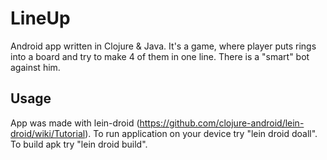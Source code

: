 # LineUp

Android app written in Clojure & Java. 
It's a game, where player puts rings into a board and try to make 4 of them in one line. 
There is a "smart" bot against him.

## Usage

App was made with lein-droid (https://github.com/clojure-android/lein-droid/wiki/Tutorial).
To run application on your device try "lein droid doall".
To build apk try "lein droid build".
